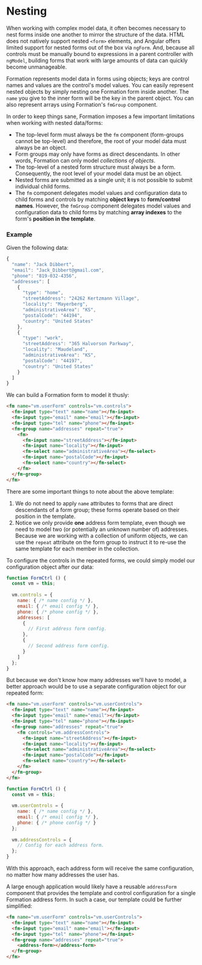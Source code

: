 # Nesting

When working with complex model data, it often becomes necessary to nest forms inside one another to mirror the structure of the data. HTML does not natively support nested `<form>` elements, and Angular offers limited support for nested forms out of the box via `ngForm`. And, because all controls must be manually bound to expressions in a parent controller with `ngModel`, building forms that work with large amounts of data can quickly become unmanageable.

Formation represents model data in forms using objects; keys are control names and values are the control's model values. You can easily represent nested objects by simply nesting one Formation form inside another. The `name` you give to the inner form will be the key in the parent object. You can also represent arrays using Formation's `fmGroup` component.

In order to keep things sane, Formation imposes a few important limitations when working with nested data/forms:

* The top-level form must always be the `fm` component \(form-groups cannot be top-level\) and therefore, the root of your model data must always be an object.
* Form groups may only have forms as direct descendants. In other words, Formation can only model _collections of objects_.
* The top-level of a nested form structure must always be a form. Consequently, the root level of your model data must be an object.
* Nested forms are submitted as a single unit; it is not possible to submit individual child forms.
* The `fm` component delegates model values and configuration data to child forms and controls by matching **object keys** to **form/control names**. However, the `fmGroup` component delegates model values and configuration data to child forms by matching **array indexes** to the form's **position in the template**.

### Example

Given the following data:

```js
{
  "name": "Jack Dibbert",
  "email": "Jack_Dibbert@gmail.com",
  "phone": "819-032-4356",
  "addresses": [
    {
      "type": "home",
      "streetAddress": "24262 Kertzmann Village",
      "locality": "Mayerberg",
      "administrativeArea": "KS",
      "postalCode": "44194",
      "country": "United States"
    },
    {
      "type": "work",
      "streetAddress": "365 Halvorson Parkway",
      "locality": "Maudeland",
      "administrativeArea": "KS",
      "postalCode": "44197",
      "country": "United States"
    }
  ]
}
```

We can build a Formation form to model it thusly:

```html
<fm name="vm.userForm" controls="vm.controls">
  <fm-input type="text" name="name"></fm-input>
  <fm-input type="email" name="email"></fm-input>
  <fm-input type="tel" name="phone"></fm-input>
  <fm-group name="addresses" repeat="true">
    <fm>
      <fm-input name="streetAddress"></fm-input>
      <fm-input name="locality"></fm-input>
      <fm-select name="administrativeArea"></fm-select>
      <fm-input name="postalCode"></fm-input>
      <fm-select name="country"></fm-select>
    </fm>
  </fm-group>
</fm>
```

There are some important things to note about the above template:

1. We do not need to apply `name` attributes to forms that are direct descendants of a form group; these forms operate based on their position in the template.
2. Notice we only provide **one** address form template, even though we need to model two \(or potentially an unknown number of\) addresses. Because we are working with a collection of uniform objects, we can use the `repeat` attribute on the form group to instruct it to re-use the same template for each member in the collection.



To configure the controls in the repeated forms, we could simply model our configuration object after our data:

```js
function FormCtrl () {
  const vm = this;
  
  vm.controls = {
    name: { /* name config */ },
    email: { /* email config */ },
    phone: { /* phone config */ },
    addresses: [
      {
        // First address form config.
      },
      {
        // Second address form config.
      }
    ]
  };
}
```

But because we don't know how many addresses we'll have to model, a better approach would be to use a separate configuration object for our repeated form:

```html
<fm name="vm.userForm" controls="vm.userControls">
  <fm-input type="text" name="name"></fm-input>
  <fm-input type="email" name="email"></fm-input>
  <fm-input type="tel" name="phone"></fm-input>
  <fm-group name="addresses" repeat="true">
    <fm controls="vm.addressControls">
      <fm-input name="streetAddress"></fm-input>
      <fm-input name="locality"></fm-input>
      <fm-select name="administrativeArea"></fm-select>
      <fm-input name="postalCode"></fm-input>
      <fm-select name="country"></fm-select>
    </fm>
  </fm-group>
</fm>
```

```js
function FormCtrl () {
  const vm = this;
  
  vm.userControls = {
    name: { /* name config */ },
    email: { /* email config */ },
    phone: { /* phone config */ }
  };
  
  vm.addressControls = {
    // Config for each address form.
  };
}
```

With this approach, each address form will receive the same configuration, no matter how many addresses the user has.

A large enough application would likely have a reusable `addressForm` component that provides the template and control configuration for a single Formation address form. In such a case, our template could be further simplified:

```html
<fm name="vm.userForm" controls="vm.userControls">
  <fm-input type="text" name="name"></fm-input>
  <fm-input type="email" name="email"></fm-input>
  <fm-input type="tel" name="phone"></fm-input>
  <fm-group name="addresses" repeat="true">
    <address-form></address-form>
  </fm-group>
</fm>
```




